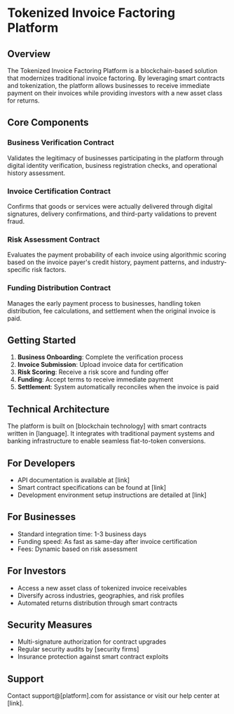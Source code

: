 # Tokenized Invoice Factoring Platform

## Overview

The Tokenized Invoice Factoring Platform is a blockchain-based solution that modernizes traditional invoice factoring. By leveraging smart contracts and tokenization, the platform allows businesses to receive immediate payment on their invoices while providing investors with a new asset class for returns.

## Core Components

### Business Verification Contract
Validates the legitimacy of businesses participating in the platform through digital identity verification, business registration checks, and operational history assessment.

### Invoice Certification Contract
Confirms that goods or services were actually delivered through digital signatures, delivery confirmations, and third-party validations to prevent fraud.

### Risk Assessment Contract
Evaluates the payment probability of each invoice using algorithmic scoring based on the invoice payer's credit history, payment patterns, and industry-specific risk factors.

### Funding Distribution Contract
Manages the early payment process to businesses, handling token distribution, fee calculations, and settlement when the original invoice is paid.

## Getting Started

1. **Business Onboarding**: Complete the verification process
2. **Invoice Submission**: Upload invoice data for certification
3. **Risk Scoring**: Receive a risk score and funding offer
4. **Funding**: Accept terms to receive immediate payment
5. **Settlement**: System automatically reconciles when the invoice is paid

## Technical Architecture

The platform is built on [blockchain technology] with smart contracts written in [language]. It integrates with traditional payment systems and banking infrastructure to enable seamless fiat-to-token conversions.

## For Developers

- API documentation is available at [link]
- Smart contract specifications can be found at [link]
- Development environment setup instructions are detailed at [link]

## For Businesses

- Standard integration time: 1-3 business days
- Funding speed: As fast as same-day after invoice certification
- Fees: Dynamic based on risk assessment

## For Investors

- Access a new asset class of tokenized invoice receivables
- Diversify across industries, geographies, and risk profiles
- Automated returns distribution through smart contracts

## Security Measures

- Multi-signature authorization for contract upgrades
- Regular security audits by [security firms]
- Insurance protection against smart contract exploits

## Support

Contact support@[platform].com for assistance or visit our help center at [link].
